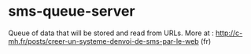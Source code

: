 sms-queue-server
================

Queue of data that will be stored and read from URLs.
More at : http://c-mh.fr/posts/creer-un-systeme-denvoi-de-sms-par-le-web (fr)
